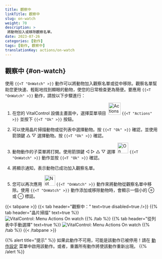 ```yaml
---
title: 觀察中
linkTitle: 觀察中
slug: on-watch
weight: 70
description: >
 將動物加入或移除觀察名單。
date: 2023-07-26
categories: [動作]
tags: [動作, 觀察中]
translationKey: actions/on-watch
---
```


## 觀察中 {#on-watch}

使用 `{{<T "OnWatch" >}}` 動作可以將動物加入觀察名單或從中移除。觀察名單幫助您更快速、輕鬆地找到顯眼的動物，使您的日常檢查更為簡便。要應用 `{{<T "OnWatch" >}}` 動作，請按以下步驟進行：

1. 在您的 VitalControl 設備主畫面中，選擇菜單項目 &nbsp;<img src="/icons/actions.svg" width="40" align="bottom" alt="Actions" /> `{{<T "Actions" >}}` 並按下 `{{<T "Ok" >}}` 按鈕。

2. 可以使用晶片掃描動物或從列表中選擇動物。按 `{{<T "Ok" >}}` 確認，並使用箭頭鍵 △ ▽ 選擇動物。按 `{{<T "Ok" >}}` 確認。

3. 動物動作的子菜單將打開。使用箭頭鍵 ◁ ▷ △ ▽ 選擇 &nbsp;<img src="/icons/actions/on-watch.svg" width="35" align="bottom" alt="On watch" /> `{{<T "OnWatch" >}}` 動作並按 `{{<T "Ok" >}}` 確認。

4. 將顯示通知，表示動物已成功加入觀察名單。

5. 您可以再次應用 &nbsp;<img src="/icons/actions/on-watch-minus.svg" width="35" align="bottom" alt="Not on watch" />  `{{<T "OnWatch" >}}` 動作來將動物從觀察名單中移除。使用 `{{<T "OnWatch" >}}` 動作添加或移除動物時，會顯示一個小的 ⊕ 或 ⊖ 標誌。

{{< tabpane >}}
{{< tab header="觀察中：" text=true disabled=true />}}
{{% tab header="晶片掃描" text=true %}}
![VitalControl: Menu Actions On watch](../images/onwatch-scan.png "On watch")
{{% /tab %}}
{{% tab header="從列表中手動選擇" text=true %}}
![VitalControl: Menu Actions On watch](../images/onwatch.png "On watch")
{{% /tab %}}
{{< /tabpane >}}

{{% alert title="提示" %}}
如果此動作不可用，可能是該動作已被停用！請在 [動作設定](../setting/) 菜單中啟用該動作。或者，重置所有動作將使該動作重新出現。
{{% /alert %}}

